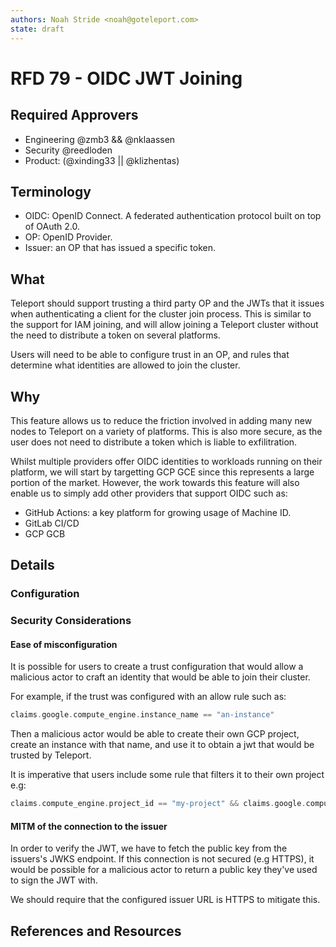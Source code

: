 ```yaml
---
authors: Noah Stride <noah@goteleport.com>
state: draft
---
```


# RFD 79 - OIDC JWT Joining

## Required Approvers

* Engineering @zmb3 && @nklaassen
* Security @reedloden
* Product: (@xinding33 || @klizhentas)

## Terminology

- OIDC: OpenID Connect. A federated authentication protocol built on top of OAuth 2.0.
- OP: OpenID Provider.
- Issuer: an OP that has issued a specific token.

## What

Teleport should support trusting a third party OP and the JWTs that it issues when authenticating a client for the cluster join process. This is similar to the support for IAM joining, and will allow joining a Teleport cluster without the need to distribute a token on several platforms.

Users will need to be able to configure trust in an OP, and rules that determine what identities are allowed to join the cluster.

## Why

This feature allows us to reduce the friction involved in adding many new nodes to Teleport on a variety of platforms. This is also more secure, as the user does not need to distribute a token which is liable to exfilitration.

Whilst multiple providers offer OIDC identities to workloads running on their platform, we will start by targetting GCP GCE since this represents a large portion of the market. However, the work towards this feature will also enable us to simply add other providers that support OIDC such as:

- GitHub Actions: a key platform for growing usage of Machine ID.
- GitLab CI/CD
- GCP GCB

## Details

### Configuration

### Security Considerations

#### Ease of misconfiguration

It is possible for users to create a trust configuration that would allow a malicious actor to craft an identity that would be able to join their cluster.

For example, if the trust was configured with an allow rule such as:

```go
claims.google.compute_engine.instance_name == "an-instance"
```

Then a malicious actor would be able to create their own GCP project, create an instance with that name, and use it to obtain a jwt that would be trusted by Teleport.

It is imperative that users include some rule that filters it to their own project e.g:

```go
claims.compute_engine.project_id == "my-project" && claims.google.compute_engine.instance_name == "an-instance
```

#### MITM of the connection to the issuer

In order to verify the JWT, we have to fetch the public key from the issuers's JWKS endpoint. If this connection is not secured (e.g HTTPS), it would be possible for a malicious actor to return a public key they've used to sign the JWT with.

We should require that the configured issuer URL is HTTPS to mitigate this.

## References and Resources
